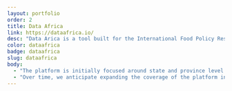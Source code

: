 ```yaml
---
layout: portfolio
order: 2
title: Data Africa
link: https://dataafrica.io/
desc: "Data Arica is a tool built for the International Food Policy Research Institute. Aggregating datasets for agriculture, climate, poverty, and health, the site gives users access to open source visualizations for 13 African countries and their provinces."
color: dataafrica
badge: dataafrica
slug: dataafrica
body:
  - "The platform is initially focused around state and province level data for 13 countries: Burkina Faso, Ethiopia, Ghana, Kenya, Malawi, Mali, Mozambique, Nigeria, Rwanda, Senegal, Tanzania, Uganda, and Zambia."
  - "Over time, we anticipate expanding the coverage of the platform in terms of the number of countries covered as well as increasing the amount of data available through the platform.<br /><br />The visual design of the site was crafted by our good friend <a href='http://geoff.house/' target='_blank'>Geoff House</a>."
---
```

